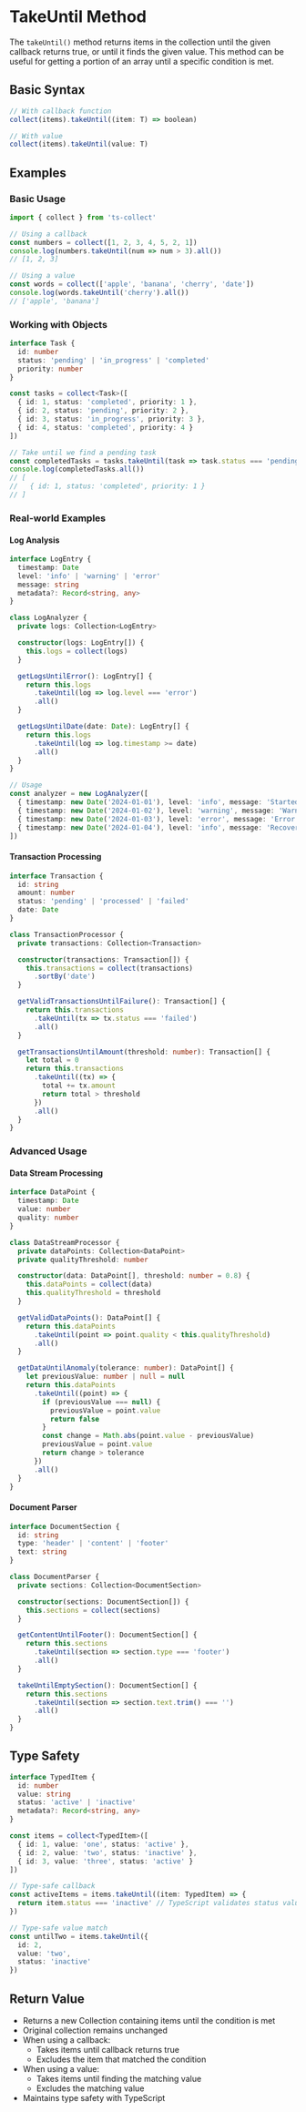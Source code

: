 # TakeUntil Method

The `takeUntil()` method returns items in the collection until the given callback returns true, or until it finds the given value. This method can be useful for getting a portion of an array until a specific condition is met.

## Basic Syntax

```typescript
// With callback function
collect(items).takeUntil((item: T) => boolean)

// With value
collect(items).takeUntil(value: T)
```

## Examples

### Basic Usage

```typescript
import { collect } from 'ts-collect'

// Using a callback
const numbers = collect([1, 2, 3, 4, 5, 2, 1])
console.log(numbers.takeUntil(num => num > 3).all())
// [1, 2, 3]

// Using a value
const words = collect(['apple', 'banana', 'cherry', 'date'])
console.log(words.takeUntil('cherry').all())
// ['apple', 'banana']
```

### Working with Objects

```typescript
interface Task {
  id: number
  status: 'pending' | 'in_progress' | 'completed'
  priority: number
}

const tasks = collect<Task>([
  { id: 1, status: 'completed', priority: 1 },
  { id: 2, status: 'pending', priority: 2 },
  { id: 3, status: 'in_progress', priority: 3 },
  { id: 4, status: 'completed', priority: 4 }
])

// Take until we find a pending task
const completedTasks = tasks.takeUntil(task => task.status === 'pending')
console.log(completedTasks.all())
// [
//   { id: 1, status: 'completed', priority: 1 }
// ]
```

### Real-world Examples

#### Log Analysis

```typescript
interface LogEntry {
  timestamp: Date
  level: 'info' | 'warning' | 'error'
  message: string
  metadata?: Record<string, any>
}

class LogAnalyzer {
  private logs: Collection<LogEntry>

  constructor(logs: LogEntry[]) {
    this.logs = collect(logs)
  }

  getLogsUntilError(): LogEntry[] {
    return this.logs
      .takeUntil(log => log.level === 'error')
      .all()
  }

  getLogsUntilDate(date: Date): LogEntry[] {
    return this.logs
      .takeUntil(log => log.timestamp >= date)
      .all()
  }
}

// Usage
const analyzer = new LogAnalyzer([
  { timestamp: new Date('2024-01-01'), level: 'info', message: 'Started' },
  { timestamp: new Date('2024-01-02'), level: 'warning', message: 'Warning' },
  { timestamp: new Date('2024-01-03'), level: 'error', message: 'Error found' },
  { timestamp: new Date('2024-01-04'), level: 'info', message: 'Recovered' }
])
```

#### Transaction Processing

```typescript
interface Transaction {
  id: string
  amount: number
  status: 'pending' | 'processed' | 'failed'
  date: Date
}

class TransactionProcessor {
  private transactions: Collection<Transaction>

  constructor(transactions: Transaction[]) {
    this.transactions = collect(transactions)
      .sortBy('date')
  }

  getValidTransactionsUntilFailure(): Transaction[] {
    return this.transactions
      .takeUntil(tx => tx.status === 'failed')
      .all()
  }

  getTransactionsUntilAmount(threshold: number): Transaction[] {
    let total = 0
    return this.transactions
      .takeUntil((tx) => {
        total += tx.amount
        return total > threshold
      })
      .all()
  }
}
```

### Advanced Usage

#### Data Stream Processing

```typescript
interface DataPoint {
  timestamp: Date
  value: number
  quality: number
}

class DataStreamProcessor {
  private dataPoints: Collection<DataPoint>
  private qualityThreshold: number

  constructor(data: DataPoint[], threshold: number = 0.8) {
    this.dataPoints = collect(data)
    this.qualityThreshold = threshold
  }

  getValidDataPoints(): DataPoint[] {
    return this.dataPoints
      .takeUntil(point => point.quality < this.qualityThreshold)
      .all()
  }

  getDataUntilAnomaly(tolerance: number): DataPoint[] {
    let previousValue: number | null = null
    return this.dataPoints
      .takeUntil((point) => {
        if (previousValue === null) {
          previousValue = point.value
          return false
        }
        const change = Math.abs(point.value - previousValue)
        previousValue = point.value
        return change > tolerance
      })
      .all()
  }
}
```

#### Document Parser

```typescript
interface DocumentSection {
  id: string
  type: 'header' | 'content' | 'footer'
  text: string
}

class DocumentParser {
  private sections: Collection<DocumentSection>

  constructor(sections: DocumentSection[]) {
    this.sections = collect(sections)
  }

  getContentUntilFooter(): DocumentSection[] {
    return this.sections
      .takeUntil(section => section.type === 'footer')
      .all()
  }

  takeUntilEmptySection(): DocumentSection[] {
    return this.sections
      .takeUntil(section => section.text.trim() === '')
      .all()
  }
}
```

## Type Safety

```typescript
interface TypedItem {
  id: number
  value: string
  status: 'active' | 'inactive'
  metadata?: Record<string, any>
}

const items = collect<TypedItem>([
  { id: 1, value: 'one', status: 'active' },
  { id: 2, value: 'two', status: 'inactive' },
  { id: 3, value: 'three', status: 'active' }
])

// Type-safe callback
const activeItems = items.takeUntil((item: TypedItem) => {
  return item.status === 'inactive' // TypeScript validates status values
})

// Type-safe value match
const untilTwo = items.takeUntil({
  id: 2,
  value: 'two',
  status: 'inactive'
})
```

## Return Value

- Returns a new Collection containing items until the condition is met
- Original collection remains unchanged
- When using a callback:
  - Takes items until callback returns true
  - Excludes the item that matched the condition
- When using a value:
  - Takes items until finding the matching value
  - Excludes the matching value
- Maintains type safety with TypeScript
